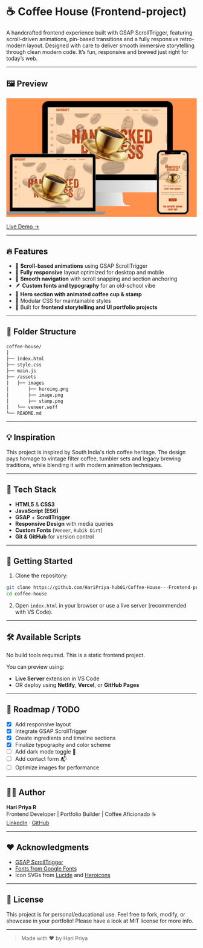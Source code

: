 # ☕ Coffee House (Frontend-project)
A handcrafted frontend experience built with GSAP ScrollTrigger, featuring scroll-driven animations, pin-based transitions and a fully responsive retro-modern layout. Designed with care to deliver smooth immersive storytelling through clean modern code. It’s fun, responsive and brewed just right for today’s web.

---

## 🖼️ Preview

![Hero Screenshot](./assets/responsive_webpage.png)

[Live Demo →](https://coffee-house-frontend-project.vercel.app/)

---

## 🔥 Features

- 🎯 **Scroll-based animations** using GSAP ScrollTrigger  
- 📱 **Fully responsive** layout optimized for desktop and mobile  
- 🧭 **Smooth navigation** with scroll snapping and section anchoring  
- 🪶 **Custom fonts and typography** for an old-school vibe  
- 🌄 **Hero section with animated coffee cup & stamp**  
- 🧩 Modular CSS for maintainable styles  
- 📜 Built for **frontend storytelling and UI portfolio projects**

---

## 📁 Folder Structure

```
coffee-house/
│
├── index.html
├── style.css
├── main.js
├── /assets
|   ├── images
│       ├── heroimg.png
│       ├── image.png
│       ├── stamp.png
│   └── veneer.woff
└── README.md
```

---

## 💡 Inspiration

This project is inspired by South India's rich coffee heritage. The design pays homage to vintage filter coffee, tumbler sets and legacy brewing traditions, while blending it with modern animation techniques.

---

## 🧰 Tech Stack

- **HTML5** & **CSS3**
- **JavaScript (ES6)**
- **GSAP** + **ScrollTrigger**
- **Responsive Design** with media queries
- **Custom Fonts** (`Veneer`, `Rubik Dirt`)
- **Git & GitHub** for version control

---

## 🚀 Getting Started

1. Clone the repository:

```bash
git clone https://github.com/HariPriya-hub01/Coffee-House---Frontend-project.git
cd coffee-house
```

2. Open `index.html` in your browser or use a live server (recommended with VS Code).

---

## 🛠️ Available Scripts

No build tools required. This is a static frontend project.

You can preview using:

- **Live Server** extension in VS Code  
- OR deploy using **Netlify**, **Vercel**, or **GitHub Pages**

---

## 🎯 Roadmap / TODO

- [x] Add responsive layout  
- [x] Integrate GSAP ScrollTrigger  
- [x] Create ingredients and timeline sections  
- [x] Finalize typography and color scheme  
- [ ] Add dark mode toggle 🌙  
- [ ] Add contact form 📬  
- [ ] Optimize images for performance  

---

## 👩‍💻 Author

**Hari Priya R**  
Frontend Developer | Portfolio Builder | Coffee Aficionado ☕  
[LinkedIn](https://www.linkedin.com/in/haripriyaradhakrishnan/) · [GitHub](https://github.com/HariPriya-hub01)

---

## ❤️ Acknowledgments

- [GSAP ScrollTrigger](https://greensock.com/scrolltrigger/)
- [Fonts from Google Fonts](https://fonts.google.com/)
- Icon SVGs from [Lucide](https://lucide.dev/) and [Heroicons](https://heroicons.com/)

---

## 📜 License

This project is for personal/educational use. Feel free to fork, modify, or showcase in your portfolio!
Please have a look at MIT license for more info.

---

> Made with ❤️ by Hari Priya

